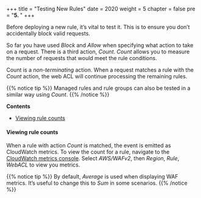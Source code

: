 +++
title = "Testing New Rules"
date = 2020
weight = 5
chapter = false
pre = "<b>5. </b>"
+++

Before deploying a new rule, it’s vital to test it. This is to ensure you don’t accidentally block valid requests.

So far you have used *Block* and *Allow* when specifying what action to take on a request. There is a third action, *Count*. *Count* allows you to measure the number of requests that would meet the rule conditions.

Count is a *non-terminating* action. When a request matches a rule with the *Count* action, the web ACL will continue processing the remaining rules.

{{% notice tip %}}
Managed rules and rule groups can also be tested in a similar way using *Count*.
{{% /notice %}}

**Contents**
- [Viewing rule counts](#viewing-rule-counts)

#### Viewing rule counts
When a rule with action *Count* is matched, the event is emitted as CloudWatch metrics. To view the count for a rule, navigate to the [CloudWatch metrics console](https://console.aws.amazon.com/cloudwatch/home?#metricsV2:graph=~()). Select *AWS/WAFv2*, then *Region*, *Rule*, *WebACL* to view you metrics.

{{% notice tip %}}
By default, *Average* is used when displaying WAF metrics. It’s useful to change this to *Sum* in some scenarios.
{{% /notice %}}
